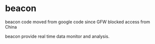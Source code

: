 beacon
======

beacon code moved from google code since GFW blocked access from China


beacon provide real time data monitor and analysis.
